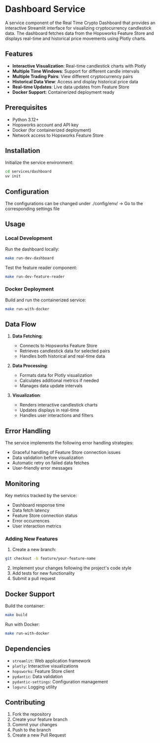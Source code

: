 # Dashboard Service

A service component of the Real Time Crypto Dashboard that provides an interactive Streamlit interface for visualizing cryptocurrency candlestick data. The dashboard fetches data from the Hopsworks Feature Store and displays real-time and historical price movements using Plotly charts.

## Features

- **Interactive Visualization**: Real-time candlestick charts with Plotly
- **Multiple Time Windows**: Support for different candle intervals
- **Multiple Trading Pairs**: View different cryptocurrency pairs
- **Historical Data View**: Access and display historical price data
- **Real-time Updates**: Live data updates from Feature Store
- **Docker Support**: Containerized deployment ready

## Prerequisites

- Python 3.12+
- Hopsworks account and API key
- Docker (for containerized deployment)
- Network access to Hopsworks Feature Store

## Installation

Initialize the service environment:

```bash
cd services/dashboard
uv init
```

## Configuration

The configurations can be changed under ./config/env/ -> Go to the corresponding settings file

## Usage

### Local Development

Run the dashboard locally:

```bash
make run-dev-dashboard
```

Test the feature reader component:

```bash
make run-dev-feature-reader
```

### Docker Deployment

Build and run the containerized service:

```bash
make run-with-docker
```

## Data Flow

1. **Data Fetching**:

   - Connects to Hopsworks Feature Store
   - Retrieves candlestick data for selected pairs
   - Handles both historical and real-time data

2. **Data Processing**:

   - Formats data for Plotly visualization
   - Calculates additional metrics if needed
   - Manages data update intervals

3. **Visualization**:
   - Renders interactive candlestick charts
   - Updates displays in real-time
   - Handles user interactions and filters

## Error Handling

The service implements the following error handling strategies:

- Graceful handling of Feature Store connection issues
- Data validation before visualization
- Automatic retry on failed data fetches
- User-friendly error messages

## Monitoring

Key metrics tracked by the service:

- Dashboard response time
- Data fetch latency
- Feature Store connection status
- Error occurrences
- User interaction metrics

### Adding New Features

1. Create a new branch:

```bash
git checkout -b feature/your-feature-name
```

2. Implement your changes following the project's code style
3. Add tests for new functionality
4. Submit a pull request

## Docker Support

Build the container:

```bash
make build
```

Run with Docker:

```bash
make run-with-docker
```

## Dependencies

- `streamlit`: Web application framework
- `plotly`: Interactive visualizations
- `hopsworks`: Feature Store client
- `pydantic`: Data validation
- `pydantic-settings`: Configuration management
- `loguru`: Logging utility

## Contributing

1. Fork the repository
2. Create your feature branch
3. Commit your changes
4. Push to the branch
5. Create a new Pull Request
